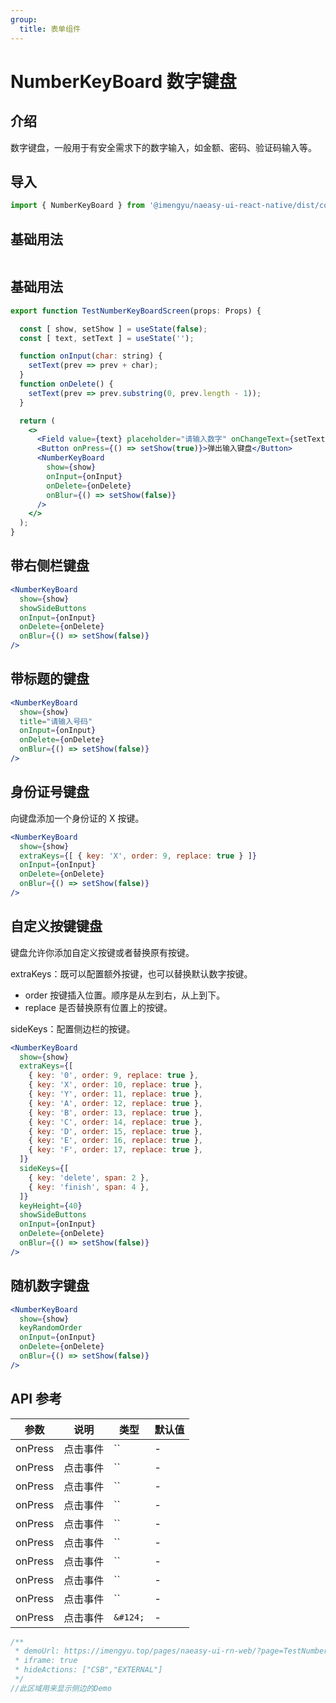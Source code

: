 ```yaml
---
group:
  title: 表单组件
---
```


# NumberKeyBoard 数字键盘

## 介绍

数字键盘，一般用于有安全需求下的数字输入，如金额、密码、验证码输入等。

## 导入

```jsx
import { NumberKeyBoard } from '@imengyu/naeasy-ui-react-native/dist/components/form'
```

## 基础用法

```jsx

```

## 基础用法

```jsx
export function TestNumberKeyBoardScreen(props: Props) {

  const [ show, setShow ] = useState(false);
  const [ text, setText ] = useState('');

  function onInput(char: string) {
    setText(prev => prev + char);
  }
  function onDelete() {
    setText(prev => prev.substring(0, prev.length - 1));
  }

  return (
    <>
      <Field value={text} placeholder="请输入数字" onChangeText={setText} />
      <Button onPress={() => setShow(true)}>弹出输入键盘</Button>
      <NumberKeyBoard
        show={show}
        onInput={onInput}
        onDelete={onDelete}
        onBlur={() => setShow(false)}
      />
    </>
  );
}
```

## 带右侧栏键盘

```jsx
<NumberKeyBoard
  show={show}
  showSideButtons
  onInput={onInput}
  onDelete={onDelete}
  onBlur={() => setShow(false)}
/>
```

## 带标题的键盘

```jsx
<NumberKeyBoard
  show={show}
  title="请输入号码"
  onInput={onInput}
  onDelete={onDelete}
  onBlur={() => setShow(false)}
/>
```

## 身份证号键盘

向键盘添加一个身份证的 X 按键。

```jsx
<NumberKeyBoard
  show={show}
  extraKeys={[ { key: 'X', order: 9, replace: true } ]}
  onInput={onInput}
  onDelete={onDelete}
  onBlur={() => setShow(false)}
/>
```

## 自定义按键键盘

键盘允许你添加自定义按键或者替换原有按键。

extraKeys：既可以配置额外按键，也可以替换默认数字按键。

* order 按键插入位置。顺序是从左到右，从上到下。
* replace 是否替换原有位置上的按键。

sideKeys：配置侧边栏的按键。

```jsx
<NumberKeyBoard
  show={show}
  extraKeys={[
    { key: '0', order: 9, replace: true },
    { key: 'X', order: 10, replace: true },
    { key: 'Y', order: 11, replace: true },
    { key: 'A', order: 12, replace: true },
    { key: 'B', order: 13, replace: true },
    { key: 'C', order: 14, replace: true },
    { key: 'D', order: 15, replace: true },
    { key: 'E', order: 16, replace: true },
    { key: 'F', order: 17, replace: true },
  ]}
  sideKeys={[
    { key: 'delete', span: 2 },
    { key: 'finish', span: 4 },
  ]}
  keyHeight={40}
  showSideButtons
  onInput={onInput}
  onDelete={onDelete}
  onBlur={() => setShow(false)}
/>
```

## 随机数字键盘

```jsx
<NumberKeyBoard
  show={show}
  keyRandomOrder
  onInput={onInput}
  onDelete={onDelete}
  onBlur={() => setShow(false)}
/>
```

## API 参考

|参数|说明|类型|默认值|
|---|---|---|---|
|onPress|点击事件|``|-|
|onPress|点击事件|``|-|
|onPress|点击事件|``|-|
|onPress|点击事件|``|-|
|onPress|点击事件|``|-|
|onPress|点击事件|``|-|
|onPress|点击事件|``|-|
|onPress|点击事件|``|-|
|onPress|点击事件|``|-|
|onPress|点击事件|`&#124;`|-|

```jsx | preview
/**
 * demoUrl: https://imengyu.top/pages/naeasy-ui-rn-web/?page=TestNumberKeyBoard
 * iframe: true
 * hideActions: ["CSB","EXTERNAL"]
 */
//此区域用来显示侧边的Demo
```
